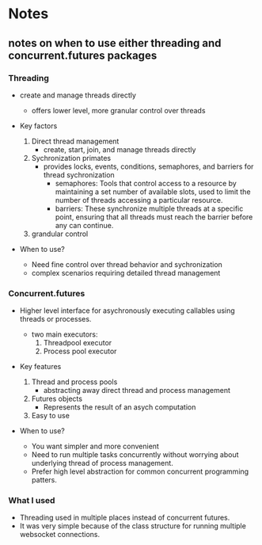 # Notes

##  notes on when to use either threading and concurrent.futures packages

### Threading

- create and manage threads directly
    - offers lower level, more granular control over threads

- Key factors
    1. Direct thread management
        - create, start, join, and manage threads directly
    2. Sychronization primates
        - provides locks, events, conditions, semaphores, and barriers for thread sychronization
            - semaphores: Tools that control access to a resource by maintaining a set number of available slots, used to limit the number of threads accessing a particular resource.
            - barriers: These synchronize multiple threads at a specific point, ensuring that all threads must reach the barrier before any can continue.
    3. grandular control 

- When to use? 
    - Need fine control over thread behavior and sychronization
    - complex scenarios requiring detailed thread management

### Concurrent.futures

- Higher level interface for asychronously executing callables using threads or processes.
    - two main executors:
        1. Threadpool executor
        2. Process pool executor

- Key features
    1. Thread and process pools
        - abstracting away direct thread and process management
    2. Futures objects
        - Represents the result of an asych computation 
    3. Easy to use

- When to use?
    - You want simpler and more convenient
    - Need to run multiple tasks concurrently without worrying about underlying thread of process management.
    - Prefer high level abstraction for common concurrent programming patters. 

### What I used

- Threading used in multiple places instead of concurrent futures.
- It was very simple because of the class structure for running multiple websocket connections. 



